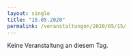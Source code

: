 ```yaml
---
layout: single
title: "15.05.2020"
permalink: /veranstaltungen/2020/05/15/
---
```


Keine Veranstaltung an diesem Tag.
